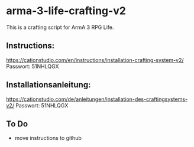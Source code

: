 # arma-3-life-crafting-v2
This is a crafting script for ArmA 3 RPG Life.

## Instructions:
https://cationstudio.com/en/instructions/installation-crafting-system-v2/
Passwort: 51NHLQGX

## Installationsanleitung:
https://cationstudio.com/de/anleitungen/installation-des-craftingsystems-v2/
Passwort: 51NHLQGX

## To Do

- move instructions to github